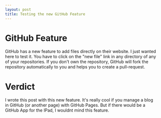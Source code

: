 ```yaml
---
layout: post
title: Testing the new GitHub Feature
---
```


# GitHub Feature

GitHub has a new feature to add files directly on their website. I just wanted here to test it. You have to click on the "new file" link in any directory of any of your repositories. If you don't own the repository, GitHub will fork the repository automatically to you and helps you to create a pull-request. 

# Verdict

I wrote this post with this new feature. It's really cool if you manage a blog in GitHub (or another page) with GitHub Pages. But if there would be a GitHub App for the IPad, I wouldnt mind this feature. 